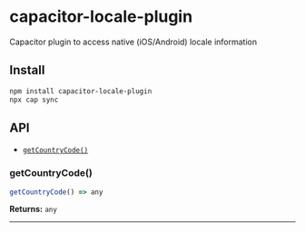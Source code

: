 # capacitor-locale-plugin

Capacitor plugin to access native (iOS/Android) locale information

## Install

```bash
npm install capacitor-locale-plugin
npx cap sync
```

## API

<docgen-index>

* [`getCountryCode()`](#getcountrycode)

</docgen-index>

<docgen-api>
<!--Update the source file JSDoc comments and rerun docgen to update the docs below-->

### getCountryCode()

```typescript
getCountryCode() => any
```

**Returns:** <code>any</code>

--------------------

</docgen-api>
